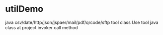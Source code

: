 # utilDemo
java csv/date/http/json/jspaer/mail/pdf/qrcode/sftp tool class
Use tool java class at project invoker call method 

